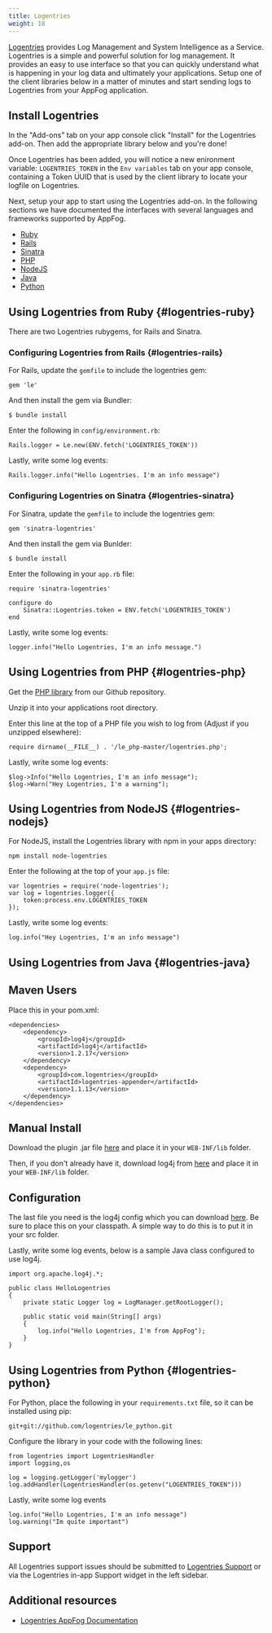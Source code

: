 ```yaml
---
title: Logentries
weight: 18
---
```


[Logentries](https://logentries.com/) provides Log Management and System Intelligence as a Service. Logentries is a simple and powerful solution for log management. It provides an easy to use interface so that you can quickly understand what is happening in your log data and ultimately your applications. Setup one of the client libraries below in a matter of minutes and start sending logs to Logentries from your AppFog application.

## Install Logentries

In the "Add-ons" tab on your app console click "Install" for the Logentries add-on. Then add the appropriate library below and you're done!

Once Logentries has been added, you will notice a new enironment variable: `LOGENTRIES_TOKEN` in the `Env variables` tab on your app console, containing a Token UUID that is used by the client library to locate your logfile on Logentries.

Next, setup your app to start using the Logentries add-on. In the following sections we have documented the interfaces with several languages and frameworks supported by AppFog.

* [Ruby](#logentries-ruby)
* [Rails](#logentries-rails)
* [Sinatra](#logentries-sinatra)
* [PHP](#logentries-php)
* [NodeJS](#logentries-nodejs)
* [Java](#logentries-java)
* [Python](#logentries-python)


## Using Logentries from Ruby {#logentries-ruby}

There are two Logentries rubygems, for Rails and Sinatra.

### Configuring Logentries from Rails {#logentries-rails}

For Rails, update the `gemfile` to include the logentries gem:
    
    gem 'le' 
    
And then install the gem via Bundler:

    $ bundle install

Enter the following in `config/environment.rb`: 
    
    Rails.logger = Le.new(ENV.fetch('LOGENTRIES_TOKEN'))

Lastly, write some log events:

	Rails.logger.info("Hello Logentries. I'm an info message")

### Configuring Logentries on Sinatra {#logentries-sinatra}

For Sinatra, update the `gemfile` to include the logentries gem:

	gem 'sinatra-logentries'

And then install the gem via Bunlder:
	
	$ bundle install

Enter the following in your `app.rb` file:

	require 'sinatra-logentries'

	configure do
		Sinatra::Logentries.token = ENV.fetch('LOGENTRIES_TOKEN')
	end

Lastly, write some log events:

	logger.info("Hello Logentries, I'm an info message.")
    
## Using Logentries from PHP {#logentries-php}

Get the <a href="https://github.com/logentries/le_php/archive/master.zip">PHP library</a> from our Github repository.

Unzip it into your applications root directory.

Enter this line at the top of a PHP file you wish to log from  (Adjust if you unzipped elsewhere):

	require dirname(__FILE__) . '/le_php-master/logentries.php';

Lastly, write some log events:

	$log->Info("Hello Logentries, I'm an info message");
	$log->Warn("Hey Logentries, I'm a warning");

## Using Logentries from NodeJS {#logentries-nodejs}

For NodeJS, install the Logentries library with npm in your apps directory:

	npm install node-logentries

Enter the following at the top of your `app.js` file:

	var logentries = require('node-logentries');
	var log = logentries.logger({
		token:process.env.LOGENTRIES_TOKEN
	});

Lastly, write some log events:

	log.info("Hey Logentries, I'm an info message")
    
## Using Logentries from Java {#logentries-java}

Maven Users
------------
Place this in your pom.xml:

	<dependencies>
  		<dependency>
    		<groupId>log4j</groupId>
    		<artifactId>log4j</artifactId>
    		<version>1.2.17</version>
  		</dependency>
  		<dependency>
    		<groupId>com.logentries</groupId>
    		<artifactId>logentries-appender</artifactId>
    		<version>1.1.13</version>
  		</dependency>
	</dependencies>

Manual Install
--------------
Download the plugin .jar file <a href="http://search.maven.org/remotecontent?filepath=com/logentries/logentries-appender/1.1.13/logentries-appender-1.1.13.jar">here</a> and place it in your `WEB-INF/lib` folder.

Then, if you don't already have it, download log4j from <a href="https://logging.apache.org/log4j/1.2/download.html">here</a> and place it in your `WEB-INF/lib` folder.

Configuration
-------------
The last file you need is the log4j config which you can download <a href="https://github.com/logentries/le_java/raw/master/log4j.xml">here</a>. Be sure to place this on your classpath. A simple way to do this is to put it in your src folder.

Lastly, write some log events, below is a sample Java class configured to use log4j.

	import org.apache.log4j.*;

	public class HelloLogentries
	{
		private static Logger log = LogManager.getRootLogger();

		public static void main(String[] args)
		{
			log.info("Hello Logentries, I'm from AppFog");
		}
	}

## Using Logentries from Python {#logentries-python}

For Python, place the following in your `requirements.txt` file, so it can be installed using pip:

	git+git://github.com/logentries/le_python.git

Configure the library in your code with the following lines:

	from logentries import LogentriesHandler
	import logging,os

	log = logging.getLogger('mylogger')
	log.addHandler(LogentriesHandler(os.getenv("LOGENTRIES_TOKEN")))

Lastly, write some log events

	log.info("Hello Logentries, I'm an info message")
	log.warning("Im quite important")

## Support

All Logentries support issues should be submitted to [Logentries Support](mailto:support@logentries.com) or via the Logentries in-app Support widget in the left sidebar. 

## Additional resources

* [Logentries AppFog Documentation](http://logentries.com/doc/appfog)
